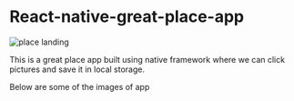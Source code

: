 # React-native-great-place-app

![place landing](https://user-images.githubusercontent.com/61001158/115539985-39f6ed00-a2bb-11eb-8405-1d9577b20731.PNG)

This is a great place app built using native framework where we can click pictures and save it in local storage.

Below are some of the images of app

